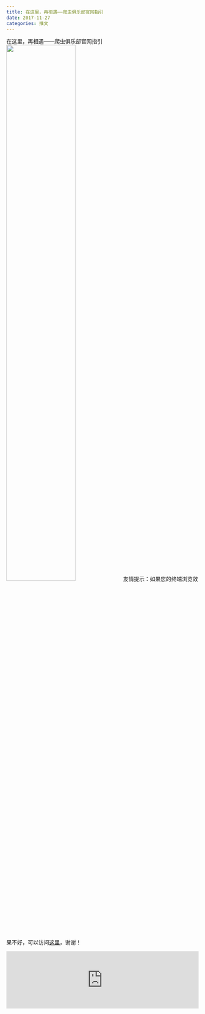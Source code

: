```yaml
---
title: 在这里，再相遇——爬虫俱乐部官网指引
date: 2017-11-27
categories: 推文
---
```

在这里，再相遇——爬虫俱乐部官网指引
<img src="http://mmbiz.qpic.cn/mmbiz_jpg/ACviaWTBFxhakW6SHagBNfNS7bXjYLKUk9hibXa3nyBu3Kialic1FbYyrtnfvxvMib9ubAIibK7bwibaGQNo1HqDjfJRQ/0?wx_fmt=jpeg" style="width: 60%; height: auto;"/><!--more-->
友情提示：如果您的终端浏览效果不好，可以访问[这里](https://stata-club.github.io/stata_article/2017-11-27.html)，谢谢！
<iframe src="https://stata-club.github.io/stata_article/2017-11-27.html" id="iframepage" frameborder="0" scrolling="no" marginheight="0" marginwidth="0" width="100%" onLoad="iFrameHeight()"></iframe>
<script type="text/javascript" language="javascript">
function iFrameHeight() {
var ifm= document.getElementById("iframepage");
var subWeb = document.frames ? document.frames["iframepage"].document : ifm.contentDocument;   
if(ifm != null && subWeb != null) {
 ifm.height = subWeb.body.scrollHeight;
} 
} 
</script> 
